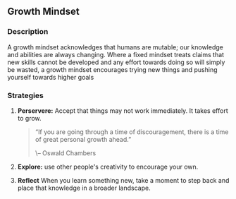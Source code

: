 
## Growth Mindset

### Description

A growth mindset acknowledges that humans are mutable; our knowledge and abilities are always changing. Where a fixed mindset treats claims that new skills cannot be developed and any effort towards doing so will simply be wasted, a growth mindset encourages trying new things and pushing yourself towards higher goals

### Strategies

1. **Perservere:** Accept that things may not work immediately. It takes effort to grow.

    > “If you are going through a time of discouragement, there is a time of great personal growth ahead.”
    > 
    > \– Oswald Chambers

3. **Explore:** use other people's creativity to encourage your own.
4. **Reflect** When you learn something new, take a moment to step back and place that knowledge in a broader landscape.
